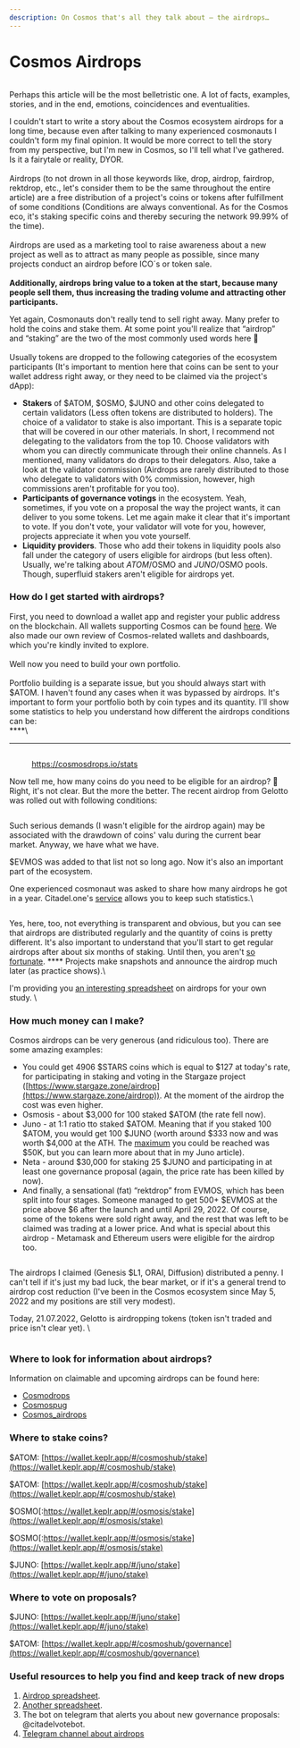 ```yaml
---
description: On Cosmos that's all they talk about — the airdrops…
---
```


# Cosmos Airdrops

<figure><img src="../.gitbook/assets/image (44) (1).png" alt=""><figcaption></figcaption></figure>

Perhaps this article will be the most belletristic one. A lot of facts, examples, stories, and in the end, emotions, coincidences and eventualities.

I couldn't start to write a story about the Cosmos ecosystem airdrops for a long time, because even after talking to many experienced cosmonauts I couldn't form my final opinion. It would be more correct to tell the story from my perspective, but I'm new in Cosmos, so I'll tell what I've gathered. Is it a fairytale or reality, DYOR. \
\
Airdrops (to not drown in all those keywords like, drop, airdrop, fairdrop, rektdrop, etc., let's consider them to be the same throughout the entire article) are a free distribution of a project's coins or tokens after fulfillment of some conditions (Conditions are always conventional. As for the Cosmos eco, it's staking specific coins and thereby securing the network 99.99% of the time).\
\
Airdrops are used as a marketing tool to raise awareness about a new project as well as to attract as many people as possible, since many projects conduct an airdrop before ICO´s or token sale. \
\
**Additionally, airdrops bring value to a token at the start, because many people sell them, thus increasing the trading volume and attracting other participants.**

Yet again, Cosmonauts don't really tend to sell right away. Many prefer to hold the coins and stake them. At some point you'll realize that “airdrop” and “staking” are the two of the most commonly used words here **🙂** \
\
Usually tokens are dropped to the following categories of the ecosystem participants (It's important to mention here that coins can be sent to your wallet address right away, or they need to be claimed via the project's dApp):

* **Stakers** of $ATOM, $OSMO, $JUNO and other coins delegated to certain validators (Less often tokens are distributed to holders). The choice of a validator to stake is also important. This is a separate topic that will be covered in our other materials. In short, I recommend not delegating to the validators from the top 10. Choose validators with whom you can directly communicate through their online channels. As I mentioned, many validators do drops to their delegators. Also, take a look at the validator commission (Airdrops are rarely distributed to those who delegate to validators with 0% commission, however, high commissions aren't profitable for you too).
* **Participants of governance votings** in the ecosystem. Yeah, sometimes, if you vote on a proposal the way the project wants, it can deliver to you some tokens. Let me again make it clear that it's important to vote. If you don't vote, your validator will vote for you, however, projects appreciate it when you vote yourself.
* **Liquidity providers**. Those who add their tokens in liquidity pools also fall under the category of users eligible for airdrops (but less often). Usually, we're talking about $ATOM/$OSMO and $JUNO/$OSMO pools. Though, superfluid stakers aren't eligible for airdrops yet.

### **How do I get started with airdrops?**

First, you need to download a wallet app and register your public address on the blockchain. All wallets supporting Cosmos can be found [here](https://cosmos.network/ecosystem/wallets). We also made our own review of Cosmos-related wallets and dashboards, which you're kindly invited to explore.\
\
Well now you need to build your own portfolio.\
\
Portfolio building is a separate issue, but you should always start with $ATOM. I haven't found any cases when it was bypassed by airdrops. It's important to form your portfolio both by coin types and its quantity. I'll show some statistics to help you understand how different the airdrops conditions can be:\
****\
****

<figure><img src="../.gitbook/assets/image (27) (1) (1).png" alt=""><figcaption><p><a href="https://cosmosdrops.io/stats">https://cosmosdrops.io/stats</a></p></figcaption></figure>

Now tell me, how many coins do you need to be eligible for an airdrop? 🙂 Right, it's not clear. But the more the better. The recent airdrop from Gelotto was rolled out with following conditions:



<figure><img src="../.gitbook/assets/image (64).png" alt=""><figcaption></figcaption></figure>

Such serious demands (I wasn't eligible for the airdrop again) may be associated with the drawdown of coins' valu during the current bear market. Anyway, we have what we have.

$EVMOS was added to that list not so long ago. Now it's also an important part of the ecosystem.

One experienced cosmonaut was asked to share how many airdrops he got in a year. Citadel.one's [service](https://app.citadel.one/overall) allows you to keep such statistics.\


<figure><img src="../.gitbook/assets/image (3) (1).png" alt=""><figcaption></figcaption></figure>

Yes, here, too, not everything is transparent and obvious, but you can see that airdrops are distributed regularly and the quantity of coins is pretty different. It's also important to understand that you'll start to get regular airdrops after about six months of staking. Until then, you aren't [so fortunate](https://context.reverso.net/%D0%BF%D0%B5%D1%80%D0%B5%D0%B2%D0%BE%D0%B4/%D0%B0%D0%BD%D0%B3%D0%BB%D0%B8%D0%B9%D1%81%D0%BA%D0%B8%D0%B9-%D1%80%D1%83%D1%81%D1%81%D0%BA%D0%B8%D0%B9/so+fortunate). **** Projects make snapshots and announce the airdrop much later (as practice shows).\


I'm providing you [an interesting spreadsheet](https://docs.google.com/spreadsheets/d/1CjRglycJ8DwJ4-ZE5PUwSFh3wGgEkfc\_u52-YlripGw/edit#gid=1777801625) on airdrops for your own study. \


### **How much money can I make?**

Cosmos airdrops can be very generous (and ridiculous too). There are some amazing examples:&#x20;

* You could get 4906 $STARS coins which is equal to $127 at today's rate, for participating in staking and voting in the Stargaze project ([https://www.stargaze.zone/airdrop](https://www.stargaze.zone/airdrop)). At the moment of the airdrop the cost was even higher.
* Osmosis - about $3,000 for 100 staked $ATOM (the rate fell now).
* Juno - at 1:1 ratio tto staked $ATOM. Meaning that if you staked 100 $ATOM, you would get 100 $JUNO (worth around $333 now and was worth $4,000 at the ATH. The [maximum](https://context.reverso.net/%D0%BF%D0%B5%D1%80%D0%B5%D0%B2%D0%BE%D0%B4/%D0%B0%D0%BD%D0%B3%D0%BB%D0%B8%D0%B9%D1%81%D0%BA%D0%B8%D0%B9-%D1%80%D1%83%D1%81%D1%81%D0%BA%D0%B8%D0%B9/maximum) you could be reached was $50K, but you can learn more about that in my Juno article).
* Neta - around $30,000 for staking 25 $JUNO and participating in at least one governance proposal (again, the price rate has been killed by now).
* And finally, a sensational (fat) “rektdrop” from EVMOS, which has been split into four stages. Someone managed to get 500+ $EVMOS at the price above $6 after the launch and until April 29, 2022. Of course, some of the tokens were sold right away, and the rest that was left to be claimed was trading at a lower price. And what is special about this airdrop - Metamask and Ethereum users were eligible for the airdrop too.

<figure><img src="../.gitbook/assets/image (16) (1) (1).png" alt=""><figcaption></figcaption></figure>

The airdrops I claimed (Genesis $L1, ORAI, Diffusion) distributed a penny. I can't tell if it's just my bad luck, the bear market, or if it's a general trend to airdrop cost reduction (I've been in the Cosmos ecosystem since May 5, 2022 and my positions are still very modest).

Today, 21.07.2022, Gelotto is airdropping tokens (token isn't traded and price isn't clear yet). \


<figure><img src="../.gitbook/assets/image (11) (2).png" alt=""><figcaption></figcaption></figure>

### **Where to look for information about airdrops?**

Information on claimable and upcoming airdrops can be found here:

* [Cosmodrops](https://cosmosdrops.xyz/)&#x20;
* [Cosmospug](https://cosmospug.com/airdrops/)&#x20;
* [Cosmos\_airdrops](https://twitter.com/cosmos\_airdrops)&#x20;

### **Where to stake coins?**&#x20;

$ATOM: [https://wallet.keplr.app/#/cosmoshub/stake](https://wallet.keplr.app/#/cosmoshub/stake)

$ATOM: [https://wallet.keplr.app/#/cosmoshub/stake](https://wallet.keplr.app/#/cosmoshub/stake)

$OSMO[:https://wallet.keplr.app/#/osmosis/stake](https://wallet.keplr.app/#/osmosis/stake)

$OSMO[:https://wallet.keplr.app/#/osmosis/stake](https://wallet.keplr.app/#/osmosis/stake)

$JUNO: [https://wallet.keplr.app/#/juno/stake](https://wallet.keplr.app/#/juno/stake)

### **Where to vote on proposals?**

$JUNO: [https://wallet.keplr.app/#/juno/stake](https://wallet.keplr.app/#/juno/stake)

$ATOM: [https://wallet.keplr.app/#/cosmoshub/governance](https://wallet.keplr.app/#/cosmoshub/governance)

### **Useful resources to help you find and keep track of new** drops

1. [Airdrop spreadsheet](https://docs.google.com/spreadsheets/d/1CjRglycJ8DwJ4-ZE5PUwSFh3wGgEkfc\_u52-YlripGw/edit#gid=1777801625).
2. [Another spreadsheet](https://docs.google.com/spreadsheets/d/1vGJ-JJxNLgvc1FnEkc5CLC1unek6yacE\_YalAis9Nw4/edit#gid=0).
3. The bot on telegram that alerts you about new governance proposals: @citadelvotebot.
4. [Telegram channel about airdrops](https://t.me/cosmosdrops)
